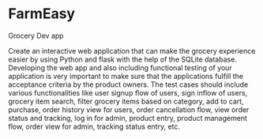 # FarmEasy

Grocery Dev app

Create an interactive web application that can make the grocery experience easier by using Python and flask with the help of the SQLite database. 
Developing the web app and also including functional testing of your application is very important to make sure that the applications fulfill the acceptance criteria by the product owners. 
The test cases should include various functionalities like user signup flow of users, sign inflow of users, grocery item search, filter grocery items based on category,  add to cart, purchase, order history view for users, order cancellation flow, view order status and tracking, log in for admin, product entry, product management flow, order view for admin, tracking status entry, etc.
